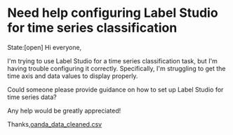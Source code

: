 # Need help configuring Label Studio for time series classification 
State:[open] Hi everyone,

I'm trying to use Label Studio for a time series classification task, but I'm having trouble configuring it correctly. Specifically, I'm struggling to get the time axis and data values to display properly.

Could someone please provide guidance on how to set up Label Studio for time series data?

Any help would be greatly appreciated!

Thanks,[oanda_data_cleaned.csv](https://github.com/user-attachments/files/18304462/oanda_data_cleaned.csv)

